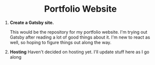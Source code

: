 <h1 align="center">
  Portfolio Website
</h1>

1.  **Create a Gatsby site.**

    This would be the repository for my portfolio website. I'm trying out Gatsby after reading a lot of good things about it. I'm new to react as well, so hoping to figure things out along the way.

2.  **Hosting**
    Haven't decided on hosting yet. I'll update stuff here as I go along